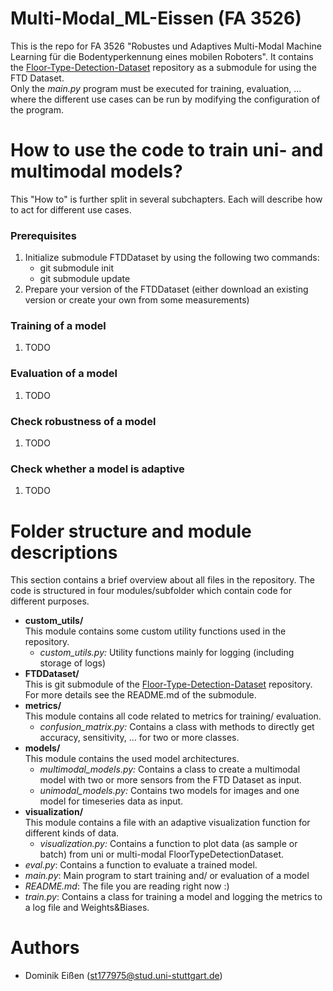 # Multi-Modal_ML-Eissen (FA 3526)
This is the repo for FA 3526 "Robustes und Adaptives Multi-Modal Machine Learning für die Bodentyperkennung eines mobilen Roboters". It contains the [Floor-Type-Detection-Dataset](https://github.tik.uni-stuttgart.de/ac136427/Floor-Type-Detection-Dataset) repository as a submodule for using the FTD Dataset. \
Only the *main.py* program must be executed for training, evaluation, ... where the different use cases can be run by modifying the configuration of the program.

# How to use the code to train uni- and multimodal models?
This "How to" is further split in several subchapters. Each will describe how to act for different use cases.
### Prerequisites
1. Initialize submodule FTDDataset by using the following two commands:
    - git submodule init
    - git submodule update
2. Prepare your version of the FTDDataset (either download an existing version or create your own from some measurements)
### Training of a model
1. TODO
### Evaluation of a model
1. TODO
### Check robustness of a model
1. TODO
### Check whether a model is adaptive
1. TODO

# Folder structure and module descriptions
This section contains a brief overview about all files in the repository. The code is structured in four modules/subfolder which contain code for different purposes.
- **custom_utils/** \
This module contains some custom utility functions used in the repository.
    - *custom_utils.py:* Utility functions mainly for logging (including storage of logs)
- **FTDDataset/** \
This is git submodule of the [Floor-Type-Detection-Dataset](https://github.tik.uni-stuttgart.de/ac136427/Floor-Type-Detection-Dataset) repository. For more details see the README.md of the submodule.
- **metrics/** \
This module contains all code related to metrics for training/ evaluation.
    - *confusion_matrix.py:* Contains a class with methods to directly get accuracy, sensitivity, ... for two or more classes.
- **models/** \
This module contains the used model architectures.
    - *multimodal_models.py:* Contains a class to create a multimodal model with two or more sensors from the FTD Dataset as input.
    - *unimodal_models.py:* Contains two models for images and one model for timeseries data as input.
- **visualization/** \
This module contains a file with an adaptive visualization function for different kinds of data.
    - *visualization.py:* Contains a function to plot data (as sample or batch) from uni or multi-modal FloorTypeDetectionDataset.
- *eval.py*: Contains a function to evaluate a trained model.
- *main.py*: Main program to start training and/ or evaluation of a model
- *README.md*: The file you are reading right now :)
- *train.py*: Contains a class for training a model and logging the metrics to a log file and Weights&Biases.

# Authors
- Dominik Eißen (st177975@stud.uni-stuttgart.de)